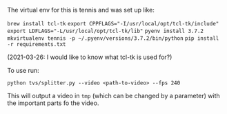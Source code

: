 The virtual env for this is tennis and was set up like:

`brew install tcl-tk`
`export CPPFLAGS="-I/usr/local/opt/tcl-tk/include"`
`export LDFLAGS="-L/usr/local/opt/tcl-tk/lib"`
`pyenv install 3.7.2`
`mkvirtualenv tennis -p ~/.pyenv/versions/3.7.2/bin/python`
`pip install -r requirements.txt`

(2021-03-26: I would like to know what tcl-tk is used for?)

To use run:

`python tvs/splitter.py --video <path-to-video> --fps 240`

This will output a video in `tmp` (which can be changed by a 
parameter) with the important parts fo the video.